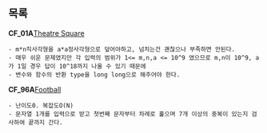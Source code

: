 목록
-------
**CF_01A**[Theatre Square](http://codeforces.com/problemset/problem/1/A)
```
- m*n직사각형을 a*a정사각형으로 덮어야하고, 넘치는건 괜찮으나 부족하면 안된다.
- 매우 쉬운 문제였지만 각 입력의 범위가 1<= m,n,a <= 10^9 였으므로 m,n이 10^9, a가 1일 경우 답이 10^18까지 나올 수 있기 때문에
- 변수와 함수의 반환 type을 long long으로 해주어야 한다.
```

**CF_96A**[Football](http://codeforces.com/problemset/problem/96/A)
```
- 난이도0. 복잡도O(N)
- 문자열 1개를 입력으로 받고 첫번째 문자부터 차례로 훑으며 7개 이상의 중복이 있는지 검사하여 끝까지 간다.
```
